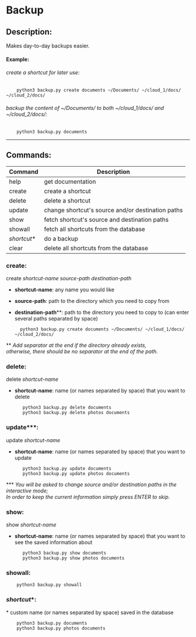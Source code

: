 # Backup


## Description:

Makes day-to-day backups easier.


#### Example:


###### _create a shortcut for later use:_
        python3 backup.py create documents ~/Documents/ ~/cloud_1/docs/ ~/cloud_2/docs/

###### _backup the content of ~/Documents/ to both ~/cloud_1/docs/ and ~/cloud_2/docs/:_
        python3 backup.py documents

---

## Commands:
Command          | Description
-----------------|------------------------------------
help             | get documentation
create           | create a shortcut
delete           | delete a shortcut
update           | change shortcut's source and/or destination paths
show             | fetch shortcut's source and destination paths
showall          | fetch all shortcuts from the database
*shortcut*\*     | do a backup
clear            | delete all shortcuts from the database

### __create__:
create _shortcut-name source-path destination-path_
- __shortcut-name__: any name you would like
- __source-path__: path to the directory which you need to copy from
- __destination-path__\*\*: path to the directory you need to copy to (can enter several paths separated by space)

        python3 backup.py create documents ~/Documents/ ~/cloud_1/docs/ ~/cloud_2/docs/

\*\* _Add separator at the end if the directory already exists,\
otherwise, there should be no separator at the end of the path._

### __delete__:
delete _shortcut-name_
- __shortcut-name__: name (or names separated by space) that you want to delete

         python3 backup.py delete documents
         python3 backup.py delete photos documents

### __update__\*\*\*:
update _shortcut-name_
- __shortcut-name__: name (or names separated by space) that you want to update

         python3 backup.py update documents
         python3 backup.py update photos documents

\*\*\* _You will be asked to change source and/or destination paths in the interactive mode;\
In order to keep the current information simply press ENTER to skip._

### __show__:
show _shortcut-name_
- __shortcut-name__: name (or names separated by space) that you want to see the saved information about

         python3 backup.py show documents
         python3 backup.py show photos documents

### __showall__:

        python3 backup.py showall

### __*shortcut*\*__:
\* custom name (or names separated by space) saved in the database

        python3 backup.py documents
        python3 backup.py photos documents
